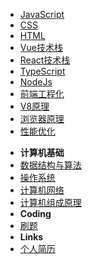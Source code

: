<!-- docs/_sidebar.md -->
- [JavaScript](/)
- [CSS](css)
- [HTML](html)
- [Vue技术栈](vue)
- [React技术栈](react)
- [TypeScript](typescript)
- [NodeJs](nodejs)
- [前端工程化](engineering)
- [V8原理](v8)
- [浏览器原理](browserPrinciple)
- [性能优化](performance)
<!-- - **前端图形学**
  - [计算机图形学基础](csFundamentals)
  - [webGL](webgl)
  - [canvas](canvas)
  - [svg](svg) -->
- **计算机基础**
- [数据结构与算法](algorithm)
- [操作系统](operatingSystem)
- [计算机网络](networkProtocol)
- [计算机组成原理](composePrinciple)
- **Coding**
- [刷题](handcode)
- **Links**
- [个人简历](resume)

